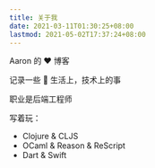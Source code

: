 ```yaml
---
title: 关于我
date: 2021-03-11T01:30:25+08:00
lastmod: 2021-05-02T17:37:24+08:00
---
```


Aaron 的 ❤️ 博客

记录一些 🌈 生活上，技术上的事

职业是后端工程师

写着玩：

- Clojure & CLJS
- OCaml & Reason & ReScript
- Dart & Swift
